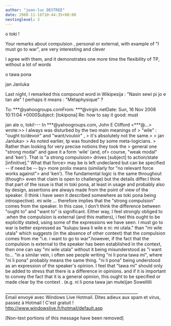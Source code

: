 ```yaml
---
author: "jean-luc DESTREE"
date: 2008-11-16T10:44:35+00:00
nestinglevel: 3
---
```

o toki !  
  
Your remarks about compulsion , personal or external, with example of "I must go to war", are very interesting and clever  
  
I agree with them, and it demonstrates one more time the flexibility of TP, without a lot of words  
  
o tawa pona  
  
jan Janluka  
  
Last night, I remarked this compound word in Wikipesija : "Nasin sewi pi jo e tan ale" ! perhaps it means : "Métaphysique" ?  
  
  
  
To: \*\*\*@yahoogroups.comFrom: \*\*\*@virgin.netDate: Sun, 16 Nov 2008 10:11:04 +0000Subject: \[tokipona\] Re: how to say it good: must  
  
  
  
jan ale o, toki!--- In \*\*\*@yahoogroups.com, John E Clifford <\*\*\*@...> wrote:>> I always was disturbed by the two main meanings of > "wile" : "ought to/devoir" and "want/vouloir" , > it's absolutely not the same.> > jan Janluka> > As noted earlier, tp was founded by some meta-logicians. > Rather than looking for very precise notions they took the > general one "strong modal" and gave it a form 'wile' (and, of> course, "weak modal" and 'ken'). That is "a strong compulsion> drives \[subject\] to action/state \[infinitive\]." What that force> may be is left undeclared but can be specified -- if need be -- by> more prolix means (similarly for "no relevant force works against"> and 'ken'). The fundamental logic is the same throughout (though> even that claim is open to challenge) but the details differ.I think that part of the issue is that in toki pona, at least in usage and probably also by design, assertions are always made from the point of view of the speaker. (I think i have seen it described somewhere as toki pona being introspective). mi wile <verb>... therefore implies that the "strong compulsion" comes from the speaker. In this case, I don't think the difference between "ought to" and "want to" is significant. Either way, I feel strongly obliged to <verb>.when the compulsion is external (and this matters), i feel this ought to be explicitly stated, using some of the expressions we have seen. I must go to war is better expressed as "kulupu lawa li wile e ni: mi utala." than "mi wile utala" which suggests (in the absence of other context) that the compulsion comes from me "i.e. i want to go to war".however, if the fact that the compulsion is external to the speaker has been established in the context, then one can say "mi wile utala" without it being misunderstood as "i want to... "in a similar vein, i often see people writing "ni li pona tawa mi", where "ni li pona" probably means the same thing. "ni li pona" being understood as an expression of the speaker's opinion. I feel that "tawa mi" should only be added to stress that there is a difference in opinions. and if it is important to convey the fact that it is a general opinion, this ought to be specified or made clear by the context . (e.g. ni li pona tawa jan mute)jan Sowelilili  
  
  
  
  
  
\_\_\_\_\_\_\_\_\_\_\_\_\_\_\_\_\_\_\_\_\_\_\_\_\_\_\_\_\_\_\_\_\_\_\_\_\_\_\_\_\_\_\_\_\_\_\_\_\_\_\_\_\_\_\_\_\_\_\_\_\_\_\_\_\_  
Email envoyé avec Windows Live Hotmail. Dites adieux aux spam et virus, passez à Hotmail ! C'est gratuit !  
http://www.windowslive.fr/hotmail/default.asp  
  
\[Non-text portions of this message have been removed\]